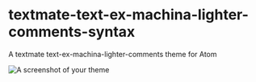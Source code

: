 # textmate-text-ex-machina-lighter-comments-syntax

A textmate text-ex-machina-lighter-comments theme for Atom

![A screenshot of your theme](https://f.cloud.github.com/assets/69169/2289498/4c3cb0ec-a009-11e3-8dbd-077ee11741e5.gif)

